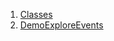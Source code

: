 

1. [Classes](views_demo_screens_explore_events_demo/views_demo_screens_explore_events_demo-library.html#classes)
2. [DemoExploreEvents](views_demo_screens_explore_events_demo/DemoExploreEvents-class.html)
